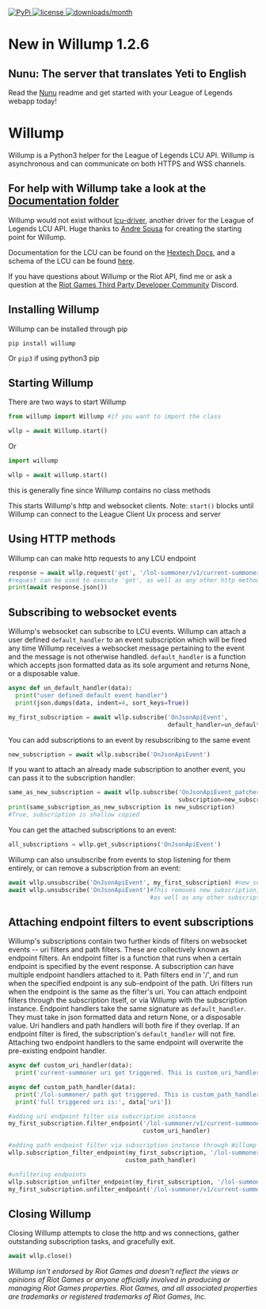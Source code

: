 <p>
<a href="">
        <img src="https://img.shields.io/pypi/v/willump?style=for-the-badge" alt="PyPi">
    </a>
    <a href="">
        <img src="https://img.shields.io/github/license/elliejs/willump?style=for-the-badge" alt="license">
    </a>
    <a href="">
        <img src="https://img.shields.io/pypi/dm/willump?style=for-the-badge" alt="downloads/month">
    </a>
</p>

# New in Willump 1.2.6
## Nunu: The server that translates Yeti to English
Read the [Nunu](https://github.com/elliejs/Willump/blob/main/tutorial/nunu.md) readme and get started with your League of Legends webapp today!

# Willump
Willump is a Python3 helper for the League of Legends LCU API. Willump is asynchronous and can communicate on both HTTPS and WSS channels.

## For help with Willump take a look at the [Documentation folder](https://github.com/elliejs/Willump/tree/main/tutorial)

Willump would not exist without [lcu-driver](https://github.com/sousa-andre/lcu-driver), another driver for the League of Legends LCU API. Huge thanks to [Andre Sousa](https://github.com/sousa-andre) for creating the starting point for Willump.

Documentation for the LCU can be found on the [Hextech Docs](https://hextechdocs.dev/getting-started-with-the-lcu-api/), and a schema of the LCU can be found [here](http://www.mingweisamuel.com/lcu-schema/tool/).

If you have questions about Willump or the Riot API, find me or ask a question at the [Riot Games Third Party Developer Community](https://discord.gg/riotgamesdevrel) Discord.

## Installing Willump
Willump can be installed through pip
```
pip install willump
```
Or `pip3` if using python3 pip

## Starting Willump
There are two ways to start Willump
```py
from willump import Willump #if you want to import the class

wllp = await Willump.start()
```
Or
```py
import willump

wllp = await willump.start()
```
this is generally fine since Willump contains no class methods

This starts Willump's http and websocket clients. Note: `start()` blocks until Willump can connect to the League Client Ux process and server

## Using HTTP methods
Willump can can make http requests to any LCU endpoint
```py
response = await wllp.request('get', '/lol-summoner/v1/current-summoner')
#request can be used to execute 'get', as well as any other http method
print(await response.json())
```

## Subscribing to websocket events
Willump's websocket can subscribe to LCU events. Willump can attach a user defined `default_handler` to an event subscription which will be fired any time Willump receives a websocket message pertaining to the event and the message is not otherwise handled. `default_handler` is a function which accepts json formatted data as its sole argument and returns None, or a disposable value.
```py
async def un_default_handler(data):
  print("user defined default event handler")
  print(json.dumps(data, indent=4, sort_keys=True))

my_first_subscription = await wllp.subscribe('OnJsonApiEvent',
                                             default_handler=un_default_handler)
```

You can add subscriptions to an event by resubscribing to the same event
```py
new_subscription = await wllp.subscribe('OnJsonApiEvent')
```

If you want to attach an already made subscription to another event, you can pass it to the subscription handler:
```py
same_as_new_subscription = await wllp.subscribe('OnJsonApiEvent_patcher_v1_status',
                                                subscription=new_subscription)
print(same_subscription_as_new_subscription is new_subscription)
#True, subscription is shallow copied
```

You can get the attached subscriptions to an event:
```py
all_subscriptions = wllp.get_subscriptions('OnJsonApiEvent')
```

Willump can also unsubscribe from events to stop listening for them entirely, or can remove a subscription from an event:
```py
await wllp.unsubscribe('OnJsonApiEvent', my_first_subscription) #new_subscription is still active
await wllp.unsubscribe('OnJsonApiEvent')#This removes new_subscription,
                                        #as well as any other subscriptions on 'OnJsonApiEvent'
```

## Attaching endpoint filters to event subscriptions
Willump's subscriptions contain two further kinds of filters on websocket events -- uri filters and path filters. These are collectively known as endpoint filters. An endpoint filter is a function that runs when a certain endpoint is specified by the event response. A subscription can have multiple endpoint handlers attached to it. Path filters end in '/', and run when the specified endpoint is any sub-endpoint of the path. Uri filters run when the endpoint is the same as the filter's uri. You can attach endpoint filters through the subscription itself, or via Willump with the subscription instance. Endpoint handlers take the same signature as `default_handler`. They must take in json formatted data and return None, or a disposable value. Uri handlers and path handlers will both fire if they overlap. If an endpoint filter is fired, the subscription's `default_handler` will not fire. Attaching two endpoint handlers to the same endpoint will overwrite the pre-existing endpoint handler.

```py
async def custom_uri_handler(data):
  print('current-summoner uri got triggered. This is custom_uri_handler')

async def custom_path_handler(data):
  print('/lol-summoner/ path got triggered. This is custom_path_handler')
  print('full triggered uri is:', data['uri'])

#adding uri endpoint filter via subscription instance
my_first_subscription.filter_endpoint('/lol-summoner/v1/current-summoner',
                                      custom_uri_handler)

#adding path endpoint filter via subscription instance through Willump
wllp.subscription_filter_endpoint(my_first_subscription, '/lol-summoner/',
                                 custom_path_handler)

#unfiltering endpoints
wllp.subscription_unfilter_endpoint(my_first_subscription, '/lol-summoner/')
my_first_subscription.unfilter_endpoint('/lol-summoner/v1/current-summoner')
```

## Closing Willump
Closing Willump attempts to close the http and ws connections, gather outstanding subscription tasks, and gracefully exit.
```py
await wllp.close()
```

*Willump isn't endorsed by Riot Games and doesn't reflect the views or opinions of Riot Games or anyone officially involved in producing or managing Riot Games properties. Riot Games, and all associated properties are trademarks or registered trademarks of Riot Games, Inc.*
